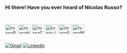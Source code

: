 ### Hi there! Have you ever heard of Nícolas Russo?

##

<div style="display: inline_block"><br>
  <img align="center" alt="russoPython" height="30" width="40" src="https://cdn.jsdelivr.net/gh/devicons/devicon@latest/icons/python/python-original.svg" />
  <img align="center" alt="russoHTML" height="30" width="40" src="https://cdn.jsdelivr.net/gh/devicons/devicon@latest/icons/html5/html5-original.svg" />
  <img align="center" alt="russoCSS" height="30" width="40" src="https://cdn.jsdelivr.net/gh/devicons/devicon@latest/icons/css3/css3-original.svg" />
  <img align="center" alt="russoJAVA" height="30" width="40" src="https://cdn.jsdelivr.net/gh/devicons/devicon@latest/icons/java/java-original.svg" />
  <img align="center" alt="russoSQL" height="30" width="40" src="https://cdn.jsdelivr.net/gh/devicons/devicon@latest/icons/azuresqldatabase/azuresqldatabase-original.svg" />
  <img align="center" alt="russoMySQL" height="30" width="40" src="https://cdn.jsdelivr.net/gh/devicons/devicon@latest/icons/mysql/mysql-original-wordmark.svg" /> 
</div> 

##

[![Gmail](https://img.shields.io/badge/Gmail-D14836?style=for-the-badge&logo=gmail&logoColor=white)](mailto:nicolasaugustorusso@gmail.com)
[![LinkedIn](https://img.shields.io/badge/LinkedIn-0077B5?style=for-the-badge&logo=linkedin&logoColor=white)](www.linkedin.com/in/nícolas-a-russo/)
